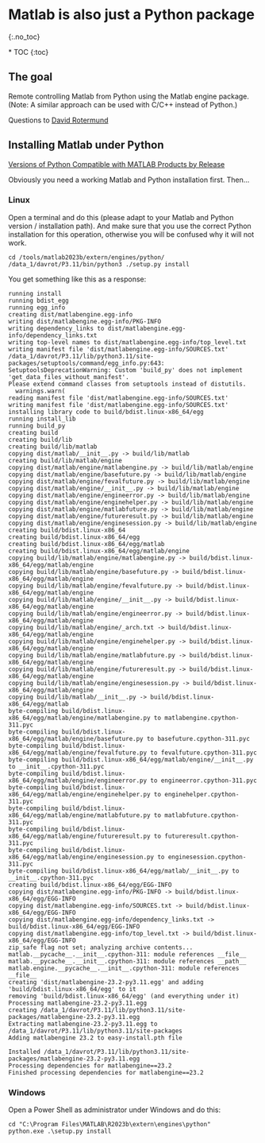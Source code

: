 # Matlab is also just a Python package
{:.no_toc}

<nav markdown="1" class="toc-class">
* TOC
{:toc}
</nav>

## The goal

Remote controlling Matlab from Python using the Matlab engine package. (Note: A similar approach can be used with C/C++ instead of Python.) 

Questions to [David Rotermund](mailto:davrot@uni-bremen.de)

## Installing Matlab under Python

[Versions of Python Compatible with MATLAB Products by Release](https://de.mathworks.com/support/requirements/python-compatibility.html)

Obviously you need a working Matlab and Python installation first. Then... 

### Linux

Open a terminal and do this (please adapt to your Matlab and Python version / installation path). And make sure that you use the correct Python installation for this operation, otherwise you will be confused why it will not work.  


```shell
cd /tools/matlab2023b/extern/engines/python/
/data_1/davrot/P3.11/bin/python3 ./setup.py install
```

You get something like this as a response: 

```shell
running install
running bdist_egg
running egg_info
creating dist/matlabengine.egg-info
writing dist/matlabengine.egg-info/PKG-INFO
writing dependency_links to dist/matlabengine.egg-info/dependency_links.txt
writing top-level names to dist/matlabengine.egg-info/top_level.txt
writing manifest file 'dist/matlabengine.egg-info/SOURCES.txt'
/data_1/davrot/P3.11/lib/python3.11/site-packages/setuptools/command/egg_info.py:643: SetuptoolsDeprecationWarning: Custom 'build_py' does not implement 'get_data_files_without_manifest'.
Please extend command classes from setuptools instead of distutils.
  warnings.warn(
reading manifest file 'dist/matlabengine.egg-info/SOURCES.txt'
writing manifest file 'dist/matlabengine.egg-info/SOURCES.txt'
installing library code to build/bdist.linux-x86_64/egg
running install_lib
running build_py
creating build
creating build/lib
creating build/lib/matlab
copying dist/matlab/__init__.py -> build/lib/matlab
creating build/lib/matlab/engine
copying dist/matlab/engine/matlabengine.py -> build/lib/matlab/engine
copying dist/matlab/engine/basefuture.py -> build/lib/matlab/engine
copying dist/matlab/engine/fevalfuture.py -> build/lib/matlab/engine
copying dist/matlab/engine/__init__.py -> build/lib/matlab/engine
copying dist/matlab/engine/engineerror.py -> build/lib/matlab/engine
copying dist/matlab/engine/enginehelper.py -> build/lib/matlab/engine
copying dist/matlab/engine/matlabfuture.py -> build/lib/matlab/engine
copying dist/matlab/engine/futureresult.py -> build/lib/matlab/engine
copying dist/matlab/engine/enginesession.py -> build/lib/matlab/engine
creating build/bdist.linux-x86_64
creating build/bdist.linux-x86_64/egg
creating build/bdist.linux-x86_64/egg/matlab
creating build/bdist.linux-x86_64/egg/matlab/engine
copying build/lib/matlab/engine/matlabengine.py -> build/bdist.linux-x86_64/egg/matlab/engine
copying build/lib/matlab/engine/basefuture.py -> build/bdist.linux-x86_64/egg/matlab/engine
copying build/lib/matlab/engine/fevalfuture.py -> build/bdist.linux-x86_64/egg/matlab/engine
copying build/lib/matlab/engine/__init__.py -> build/bdist.linux-x86_64/egg/matlab/engine
copying build/lib/matlab/engine/engineerror.py -> build/bdist.linux-x86_64/egg/matlab/engine
copying build/lib/matlab/engine/_arch.txt -> build/bdist.linux-x86_64/egg/matlab/engine
copying build/lib/matlab/engine/enginehelper.py -> build/bdist.linux-x86_64/egg/matlab/engine
copying build/lib/matlab/engine/matlabfuture.py -> build/bdist.linux-x86_64/egg/matlab/engine
copying build/lib/matlab/engine/futureresult.py -> build/bdist.linux-x86_64/egg/matlab/engine
copying build/lib/matlab/engine/enginesession.py -> build/bdist.linux-x86_64/egg/matlab/engine
copying build/lib/matlab/__init__.py -> build/bdist.linux-x86_64/egg/matlab
byte-compiling build/bdist.linux-x86_64/egg/matlab/engine/matlabengine.py to matlabengine.cpython-311.pyc
byte-compiling build/bdist.linux-x86_64/egg/matlab/engine/basefuture.py to basefuture.cpython-311.pyc
byte-compiling build/bdist.linux-x86_64/egg/matlab/engine/fevalfuture.py to fevalfuture.cpython-311.pyc
byte-compiling build/bdist.linux-x86_64/egg/matlab/engine/__init__.py to __init__.cpython-311.pyc
byte-compiling build/bdist.linux-x86_64/egg/matlab/engine/engineerror.py to engineerror.cpython-311.pyc
byte-compiling build/bdist.linux-x86_64/egg/matlab/engine/enginehelper.py to enginehelper.cpython-311.pyc
byte-compiling build/bdist.linux-x86_64/egg/matlab/engine/matlabfuture.py to matlabfuture.cpython-311.pyc
byte-compiling build/bdist.linux-x86_64/egg/matlab/engine/futureresult.py to futureresult.cpython-311.pyc
byte-compiling build/bdist.linux-x86_64/egg/matlab/engine/enginesession.py to enginesession.cpython-311.pyc
byte-compiling build/bdist.linux-x86_64/egg/matlab/__init__.py to __init__.cpython-311.pyc
creating build/bdist.linux-x86_64/egg/EGG-INFO
copying dist/matlabengine.egg-info/PKG-INFO -> build/bdist.linux-x86_64/egg/EGG-INFO
copying dist/matlabengine.egg-info/SOURCES.txt -> build/bdist.linux-x86_64/egg/EGG-INFO
copying dist/matlabengine.egg-info/dependency_links.txt -> build/bdist.linux-x86_64/egg/EGG-INFO
copying dist/matlabengine.egg-info/top_level.txt -> build/bdist.linux-x86_64/egg/EGG-INFO
zip_safe flag not set; analyzing archive contents...
matlab.__pycache__.__init__.cpython-311: module references __file__
matlab.__pycache__.__init__.cpython-311: module references __path__
matlab.engine.__pycache__.__init__.cpython-311: module references __file__
creating 'dist/matlabengine-23.2-py3.11.egg' and adding 'build/bdist.linux-x86_64/egg' to it
removing 'build/bdist.linux-x86_64/egg' (and everything under it)
Processing matlabengine-23.2-py3.11.egg
creating /data_1/davrot/P3.11/lib/python3.11/site-packages/matlabengine-23.2-py3.11.egg
Extracting matlabengine-23.2-py3.11.egg to /data_1/davrot/P3.11/lib/python3.11/site-packages
Adding matlabengine 23.2 to easy-install.pth file

Installed /data_1/davrot/P3.11/lib/python3.11/site-packages/matlabengine-23.2-py3.11.egg
Processing dependencies for matlabengine==23.2
Finished processing dependencies for matlabengine==23.2
```

### Windows 

Open a Power Shell as administrator under Windows and do this: 

```shell
cd "C:\Program Files\MATLAB\R2023b\extern\engines\python"
python.exe .\setup.py install
```

